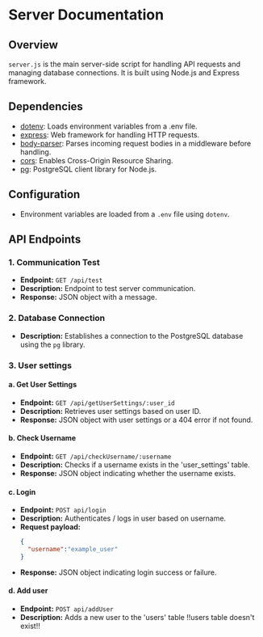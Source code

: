 # Server Documentation

## Overview

`server.js` is the main server-side script for handling API requests and managing database connections. It is built using Node.js and Express framework.

## Dependencies

- [dotenv](https://www.npmjs.com/package/dotenv): Loads environment variables from a .env file.
- [express](https://www.npmjs.com/package/express): Web framework for handling HTTP requests.
- [body-parser](https://www.npmjs.com/package/body-parser): Parses incoming request bodies in a middleware before handling.
- [cors](https://www.npmjs.com/package/cors): Enables Cross-Origin Resource Sharing.
- [pg](https://www.npmjs.com/package/pg): PostgreSQL client library for Node.js.

## Configuration

- Environment variables are loaded from a `.env` file using `dotenv`.

## API Endpoints

### 1. Communication Test

- **Endpoint:** `GET /api/test`
- **Description:** Endpoint to test server communication.
- **Response:** JSON object with a message.

### 2. Database Connection

- **Description:** Establishes a connection to the PostgreSQL database using the `pg` library.

### 3. User settings
#### a. Get User Settings
- **Endpoint:** `GET /api/getUserSettings/:user_id`
- **Description:** Retrieves user settings based on user ID.
- **Response:** JSON object with user settings or a 404 error if not found.
#### b. Check Username
- **Endpoint:** `GET /api/checkUsername/:username`
- **Description:** Checks if a username exists in the 'user_settings' table.
- **Response:** JSON object indicating whether the username exists.
#### c. Login
- **Endpoint:** `POST api/login`
- **Description:** Authenticates / logs in user based on username.
- **Request payload:**
  ```json
  {
    "username":"example_user"
  }
  ```
- **Response:** JSON object indicating login success or failure.
#### d. Add user
- **Endpoint:** `POST api/addUser`
- **Description:** Adds a new user to the 'users' table !!users table doesn't exist!!
  
